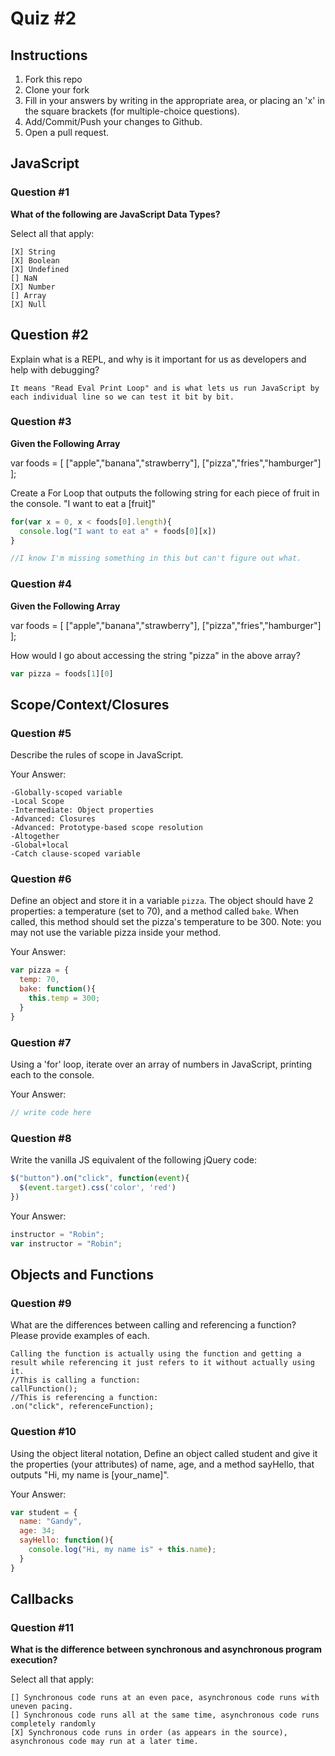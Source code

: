 # Quiz #2

## Instructions

1. Fork this repo
2. Clone your fork
3. Fill in your answers by writing in the appropriate area, or placing an 'x' in
the square brackets (for multiple-choice questions).
4. Add/Commit/Push your changes to Github.
5. Open a pull request.

## JavaScript

### Question #1

**What of the following are JavaScript Data Types?**

Select all that apply:
```
[X] String
[X] Boolean
[X] Undefined
[] NaN
[X] Number
[] Array
[X] Null
```

## Question #2

Explain what is a REPL, and why is it important for us as developers and help with debugging?

```
It means "Read Eval Print Loop" and is what lets us run JavaScript by each individual line so we can test it bit by bit.
```
### Question #3

**Given the Following Array**

var foods = [ ["apple","banana","strawberry"], ["pizza","fries","hamburger"] ];

Create a For Loop that outputs the following string for each piece of fruit in the console. "I want to eat a [fruit]"

```js
for(var x = 0, x < foods[0].length){
  console.log("I want to eat a" + foods[0][x])
}

//I know I'm missing something in this but can't figure out what.

```
### Question #4

**Given the Following Array**

var foods = [ ["apple","banana","strawberry"], ["pizza","fries","hamburger"] ];

How would I go about accessing the string "pizza" in the above array?

```js
var pizza = foods[1][0]
```

## Scope/Context/Closures

### Question #5

Describe the rules of scope in JavaScript.

Your Answer:
```
-Globally-scoped variable
-Local Scope
-Intermediate: Object properties
-Advanced: Closures
-Advanced: Prototype-based scope resolution
-Altogether
-Global+local
-Catch clause-scoped variable
```

### Question #6

Define an object and store it in a variable `pizza`. The object should have 2
properties: a temperature (set to 70), and a method called `bake`. When called,
this method should set the pizza's temperature to be 300. Note: you may not use
the variable pizza inside your method.

Your Answer:
```js
var pizza = {
  temp: 70,
  bake: function(){
    this.temp = 300;
  }
}
```

### Question #7

Using a 'for' loop, iterate over an array of numbers in JavaScript, printing each to the console.

Your Answer:
```js
// write code here
```

### Question #8

Write the vanilla JS equivalent of the following jQuery code:

```js
$("button").on("click", function(event){
  $(event.target).css('color', 'red')
})
```

Your Answer:
```js
instructor = "Robin";
var instructor = "Robin";
```

## Objects and Functions

### Question #9

What are the differences between calling and referencing a function? Please provide examples of each.

```
Calling the function is actually using the function and getting a result while referencing it just refers to it without actually using it.
//This is calling a function:
callFunction();
//This is referencing a function:
.on("click", referenceFunction);
```
### Question #10

Using the object literal notation, Define an object called student and give it the properties (your attributes) of name, age, and a method sayHello, that outputs "Hi, my name is [your_name]".

Your Answer:
```js
var student = {
  name: "Gandy",
  age: 34;
  sayHello: function(){
    console.log("Hi, my name is" + this.name);
  }
}
```

## Callbacks

### Question #11

**What is the difference between synchronous and asynchronous program execution?**

Select all that apply:
```
[] Synchronous code runs at an even pace, asynchronous code runs with uneven pacing.
[] Synchronous code runs all at the same time, asynchronous code runs completely randomly
[X] Synchronous code runs in order (as appears in the source), asynchronous code may run at a later time.
```
